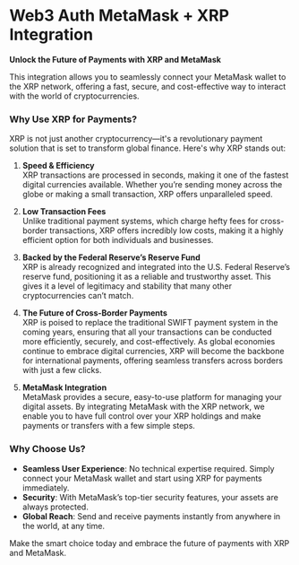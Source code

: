 # Web3 Auth MetaMask + XRP Integration

**Unlock the Future of Payments with XRP and MetaMask**

This integration allows you to seamlessly connect your MetaMask wallet to the XRP network, offering a fast, secure, and cost-effective way to interact with the world of cryptocurrencies.

### Why Use XRP for Payments?

XRP is not just another cryptocurrency—it's a revolutionary payment solution that is set to transform global finance. Here's why XRP stands out:

1. **Speed & Efficiency**  
   XRP transactions are processed in seconds, making it one of the fastest digital currencies available. Whether you’re sending money across the globe or making a small transaction, XRP offers unparalleled speed.

2. **Low Transaction Fees**  
   Unlike traditional payment systems, which charge hefty fees for cross-border transactions, XRP offers incredibly low costs, making it a highly efficient option for both individuals and businesses.

3. **Backed by the Federal Reserve’s Reserve Fund**  
   XRP is already recognized and integrated into the U.S. Federal Reserve’s reserve fund, positioning it as a reliable and trustworthy asset. This gives it a level of legitimacy and stability that many other cryptocurrencies can’t match.

4. **The Future of Cross-Border Payments**  
   XRP is poised to replace the traditional SWIFT payment system in the coming years, ensuring that all your transactions can be conducted more efficiently, securely, and cost-effectively. As global economies continue to embrace digital currencies, XRP will become the backbone for international payments, offering seamless transfers across borders with just a few clicks.

5. **MetaMask Integration**  
   MetaMask provides a secure, easy-to-use platform for managing your digital assets. By integrating MetaMask with the XRP network, we enable you to have full control over your XRP holdings and make payments or transfers with a few simple steps.

### Why Choose Us?

- **Seamless User Experience**: No technical expertise required. Simply connect your MetaMask wallet and start using XRP for payments immediately.
- **Security**: With MetaMask’s top-tier security features, your assets are always protected.
- **Global Reach**: Send and receive payments instantly from anywhere in the world, at any time.

Make the smart choice today and embrace the future of payments with XRP and MetaMask.
